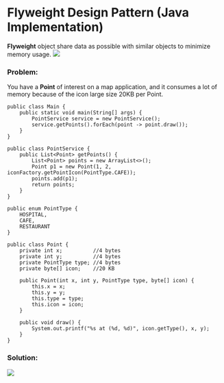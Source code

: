 # Flyweight Design Pattern (Java Implementation)

**Flyweight** object share data as possible with similar objects to minimize memory usage.
![](https://github.com/shamy1st/design-pattern-flyweight-java/blob/main/flyweight-uml.png)
### Problem: 
You have a **Point** of interest on a map application, and it consumes a lot of memory because of the icon large size 20KB per Point.

    public class Main {
        public static void main(String[] args) {
            PointService service = new PointService();
            service.getPoints().forEach(point -> point.draw());
        }
    }

    public class PointService {
        public List<Point> getPoints() {
            List<Point> points = new ArrayList<>();
            Point p1 = new Point(1, 2, iconFactory.getPointIcon(PointType.CAFE));
            points.add(p1);
            return points;
        }
    }

    public enum PointType {
        HOSPITAL,
        CAFE,
        RESTAURANT
    }

    public class Point {
        private int x;          //4 bytes
        private int y;          //4 bytes
        private PointType type; //4 bytes
        private byte[] icon;    //20 KB
        
        public Point(int x, int y, PointType type, byte[] icon) {
            this.x = x;
            this.y = y;
            this.type = type;
            this.icon = icon;
        }
        
        public void draw() {
            System.out.printf("%s at (%d, %d)", icon.getType(), x, y);
        }
    }
### Solution:
![](https://github.com/shamy1st/design-pattern-flyweight-java/blob/main/flyweight-solution-uml.png)
